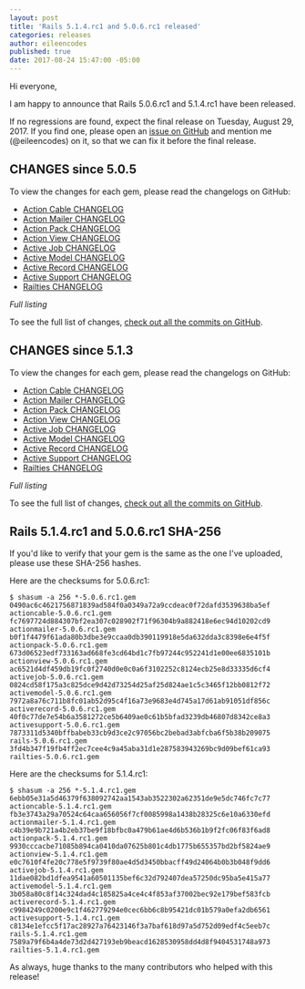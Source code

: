 ```yaml
---
layout: post
title: 'Rails 5.1.4.rc1 and 5.0.6.rc1 released'
categories: releases
author: eileencodes
published: true
date: 2017-08-24 15:47:00 -05:00
---
```


Hi everyone,

I am happy to announce that Rails 5.0.6.rc1 and 5.1.4.rc1 have been released.

If no regressions are found, expect the final release on Tuesday, August 29, 2017.
If you find one, please open an [issue on GitHub](https://github.com/rails/rails/issues/new)
and mention me (@eileencodes) on it, so that we can fix it before the final release.

## CHANGES since 5.0.5

To view the changes for each gem, please read the changelogs on GitHub:
  
* [Action Cable CHANGELOG](https://github.com/rails/rails/blob/v5.0.6.rc1/actioncable/CHANGELOG.md)  
* [Action Mailer CHANGELOG](https://github.com/rails/rails/blob/v5.0.6.rc1/actionmailer/CHANGELOG.md)  
* [Action Pack CHANGELOG](https://github.com/rails/rails/blob/v5.0.6.rc1/actionpack/CHANGELOG.md)  
* [Action View CHANGELOG](https://github.com/rails/rails/blob/v5.0.6.rc1/actionview/CHANGELOG.md)  
* [Active Job CHANGELOG](https://github.com/rails/rails/blob/v5.0.6.rc1/activejob/CHANGELOG.md)  
* [Active Model CHANGELOG](https://github.com/rails/rails/blob/v5.0.6.rc1/activemodel/CHANGELOG.md)  
* [Active Record CHANGELOG](https://github.com/rails/rails/blob/v5.0.6.rc1/activerecord/CHANGELOG.md)  
* [Active Support CHANGELOG](https://github.com/rails/rails/blob/v5.0.6.rc1/activesupport/CHANGELOG.md)  
* [Railties CHANGELOG](https://github.com/rails/rails/blob/v5.0.6.rc1/railties/CHANGELOG.md)  

*Full listing*

To see the full list of changes, [check out all the commits on
GitHub](https://github.com/rails/rails/compare/v5.0.5...v5.0.6.rc1).
  
## CHANGES since 5.1.3

To view the changes for each gem, please read the changelogs on GitHub:
  
* [Action Cable CHANGELOG](https://github.com/rails/rails/blob/v5.1.4.rc1/actioncable/CHANGELOG.md)  
* [Action Mailer CHANGELOG](https://github.com/rails/rails/blob/v5.1.4.rc1/actionmailer/CHANGELOG.md)  
* [Action Pack CHANGELOG](https://github.com/rails/rails/blob/v5.1.4.rc1/actionpack/CHANGELOG.md)  
* [Action View CHANGELOG](https://github.com/rails/rails/blob/v5.1.4.rc1/actionview/CHANGELOG.md)  
* [Active Job CHANGELOG](https://github.com/rails/rails/blob/v5.1.4.rc1/activejob/CHANGELOG.md)  
* [Active Model CHANGELOG](https://github.com/rails/rails/blob/v5.1.4.rc1/activemodel/CHANGELOG.md)  
* [Active Record CHANGELOG](https://github.com/rails/rails/blob/v5.1.4.rc1/activerecord/CHANGELOG.md)  
* [Active Support CHANGELOG](https://github.com/rails/rails/blob/v5.1.4.rc1/activesupport/CHANGELOG.md)  
* [Railties CHANGELOG](https://github.com/rails/rails/blob/v5.1.4.rc1/railties/CHANGELOG.md)  

*Full listing*

To see the full list of changes, [check out all the commits on
GitHub](https://github.com/rails/rails/compare/v5.1.3...v5.1.4.rc1).
  
## Rails 5.1.4.rc1 and 5.0.6.rc1 SHA-256

If you'd like to verify that your gem is the same as the one I've uploaded,
please use these SHA-256 hashes.

Here are the checksums for 5.0.6.rc1:

```
$ shasum -a 256 *-5.0.6.rc1.gem
0490ac6c4621756871839ad584f0a0349a72a9ccdeac0f72dafd3539638ba5ef  actioncable-5.0.6.rc1.gem
fc7697724d884307bf2ea307c028902f71f96304b9a882418e6ec94d10202cd9  actionmailer-5.0.6.rc1.gem
b0f1f4479f61ada80b3dbe3e9ccaa0db390119918e5da632dda3c8398e6e4f5f  actionpack-5.0.6.rc1.gem
673d06523edf733163ad668fe3cd64bd1c7fb97244c952241d1e00ee6835101b  actionview-5.0.6.rc1.gem
ac6521d4df459db19fc0f2740d0e0c0a6f3102252c8124ecb25e8d33335d6cf4  activejob-5.0.6.rc1.gem
0824cd58f175a3c825dce9d42d73254d25af25d824ae1c5c3465f12bb0812f72  activemodel-5.0.6.rc1.gem
7972a8a76c711b8fc01ab52d95c4f16a73e9683e4d745a17d61ab91051df856c  activerecord-5.0.6.rc1.gem
40f0c77de7e54b6a3581272ce5b6409ae0c61b5bfad3239db46807d8342ce8a3  activesupport-5.0.6.rc1.gem
7873311d5340bffbabeb33cb9d3ce2c97056bc2bebad3abfcba6f5b38b209075  rails-5.0.6.rc1.gem
3fd4b347f19fb4ff2ec7cee4c9a45aba31d1e287583943269bc9d09bef61ca93  railties-5.0.6.rc1.gem
```

Here are the checksums for 5.1.4.rc1:

```
$ shasum -a 256 *-5.1.4.rc1.gem
6ebb05e31a5d46379f638092742aa1543ab3522302a62351de9e5dc746fc7c77  actioncable-5.1.4.rc1.gem
fb3e3743a29a70524c64caa656056f7cf0085998a1438b28325c6e10a6330efd  actionmailer-5.1.4.rc1.gem
c4b39e9b721a4b2eb37be9f18bfbc0a479b61ae4d6b536b1b9f2fc06f83f6ad8  actionpack-5.1.4.rc1.gem
9930cccacbe71085b894ca0410da07625b801c4db1775b655357bd2bf5824ae9  actionview-5.1.4.rc1.gem
e0c7610f4fe20c778e5f9739f80ae4d5d3450bbacff49d24064b0b3b048f9dd6  activejob-5.1.4.rc1.gem
11dae082bd1dfea9541a60501135bef6c32d792407dea57250dc95ba5e415a77  activemodel-5.1.4.rc1.gem
3b058a80c8f14c324dad4c185825a4ce4c4f853af37002bec92e179bef583fcb  activerecord-5.1.4.rc1.gem
c9984249c0200e9c1f462779294e0cec6bb6c8b95421dc01b579a0efa2db6561  activesupport-5.1.4.rc1.gem
c8134e1efcc5f17ac28927a76423146f3a7baf618d97a5d752d09edf4c5eeb7c  rails-5.1.4.rc1.gem
7589a79f6b4a4de73d2d427193eb9beacd1628530958dd4d8f9404531748a973  railties-5.1.4.rc1.gem
```

As always, huge thanks to the many contributors who helped with this release!
